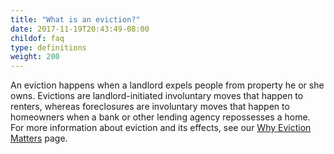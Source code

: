 ```yaml
---
title: "What is an eviction?"
date: 2017-11-19T20:43:49-08:00
childof: faq
type: definitions
weight: 200
---
```

An eviction happens when a landlord expels people from property he or she owns. Evictions are landlord-initiated involuntary moves that happen to renters, whereas foreclosures are involuntary moves that happen to homeowners when a bank or other lending agency repossesses a home. For more information about eviction and its effects, see our [Why Eviction Matters](/why-eviction-matters) page.
